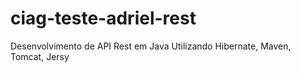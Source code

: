 # ciag-teste-adriel-rest
Desenvolvimento de API Rest em Java 
Utilizando Hibernate, Maven, Tomcat, Jersy
